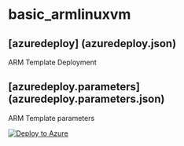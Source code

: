 # basic_armlinuxvm

## [azuredeploy] (azuredeploy.json)
ARM Template Deployment

## [azuredeploy.parameters] (azuredeploy.parameters.json)
ARM Template parameters


[![Deploy to Azure](https://aka.ms/deploytoazurebutton)](https://portal.azure.com/#create/Microsoft.Template/uri/https%3A%2F%2Fraw.githubusercontent.com%2Fgondolf%2Farm_templates%2Fmaster%2Fbasic_armlinuxvm_01%2Fazuredeploy.json%3Ftoken%3DAEUEOSB5MTGAFDMHF3ZEZSLBBXLV6)


